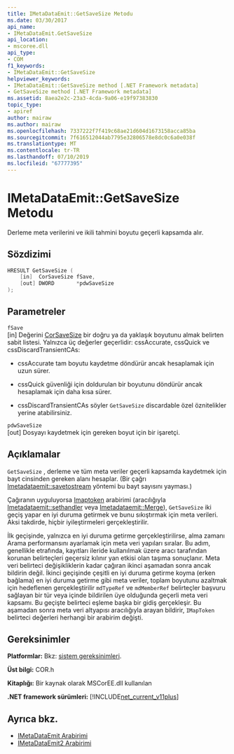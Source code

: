 ```yaml
---
title: IMetaDataEmit::GetSaveSize Metodu
ms.date: 03/30/2017
api_name:
- IMetaDataEmit.GetSaveSize
api_location:
- mscoree.dll
api_type:
- COM
f1_keywords:
- IMetaDataEmit::GetSaveSize
helpviewer_keywords:
- IMetaDataEmit::GetSaveSize method [.NET Framework metadata]
- GetSaveSize method [.NET Framework metadata]
ms.assetid: 8aea2e2c-23a3-4cda-9a06-e19f97383830
topic_type:
- apiref
author: mairaw
ms.author: mairaw
ms.openlocfilehash: 7337222f7f419c68ae21d604d1673158acca85ba
ms.sourcegitcommit: 7f616512044ab7795e32806578e8dc0c6a0e038f
ms.translationtype: MT
ms.contentlocale: tr-TR
ms.lasthandoff: 07/10/2019
ms.locfileid: "67777395"
---
```

# <a name="imetadataemitgetsavesize-method"></a>IMetaDataEmit::GetSaveSize Metodu
Derleme meta verilerini ve ikili tahmini boyutu geçerli kapsamda alır.  
  
## <a name="syntax"></a>Sözdizimi  
  
```cpp  
HRESULT GetSaveSize (  
    [in]  CorSaveSize fSave,  
    [out] DWORD       *pdwSaveSize  
);  
```  
  
## <a name="parameters"></a>Parametreler  
 `fSave`  
 [in] Değerini [CorSaveSize](../../../../docs/framework/unmanaged-api/metadata/corsavesize-enumeration.md) bir doğru ya da yaklaşık boyutunu almak belirten sabit listesi. Yalnızca üç değerler geçerlidir: cssAccurate, cssQuick ve cssDiscardTransientCAs:  
  
- cssAccurate tam boyutu kaydetme döndürür ancak hesaplamak için uzun sürer.  
  
- cssQuick güvenliği için doldurulan bir boyutunu döndürür ancak hesaplamak için daha kısa sürer.  
  
- cssDiscardTransientCAs söyler `GetSaveSize` discardable özel öznitelikler yerine atabilirsiniz.  
  
 `pdwSaveSize`  
 [out] Dosyayı kaydetmek için gereken boyut için bir işaretçi.  
  
## <a name="remarks"></a>Açıklamalar  
 `GetSaveSize` , derleme ve tüm meta veriler geçerli kapsamda kaydetmek için bayt cinsinden gereken alanı hesaplar. (Bir çağrı [Imetadataemit::savetostream](../../../../docs/framework/unmanaged-api/metadata/imetadataemit-savetostream-method.md) yöntemi bu bayt sayısını yayması.)  
  
 Çağıranın uyguluyorsa [Imaptoken](../../../../docs/framework/unmanaged-api/metadata/imaptoken-interface.md) arabirimi (aracılığıyla [Imetadataemit::sethandler](../../../../docs/framework/unmanaged-api/metadata/imetadataemit-sethandler-method.md) veya [Imetadataemit::Merge](../../../../docs/framework/unmanaged-api/metadata/imetadataemit-merge-method.md)), `GetSaveSize` iki geçiş yapar en iyi duruma getirmek ve bunu sıkıştırmak için meta verileri. Aksi takdirde, hiçbir iyileştirmeleri gerçekleştirilir.  
  
 İlk geçişinde, yalnızca en iyi duruma getirme gerçekleştirilirse, alma zamanı Arama performansını ayarlamak için meta veri yapıları sıralar. Bu adım, genellikle etrafında, kayıtları ileride kullanılmak üzere aracı tarafından korunan belirteçleri geçersiz kılınır yan etkisi olan taşıma sonuçlanır. Meta veri belirteci değişikliklerin kadar çağıran ikinci aşamadan sonra ancak bildirin değil. İkinci geçişinde çeşitli en iyi duruma getirme koyma (erken bağlama) en iyi duruma getirme gibi meta veriler, toplam boyutunu azaltmak için hedeflenen gerçekleştirilir `mdTypeRef` ve `mdMemberRef` belirteçler başvuru sağlayan bir tür veya içinde bildirilen üye olduğunda geçerli meta veri kapsamı. Bu geçişte belirteci eşleme başka bir gidiş gerçekleşir. Bu aşamadan sonra meta veri altyapısı aracılığıyla arayan bildirir, `IMapToken` belirteci değerleri herhangi bir arabirim değişti.  
  
## <a name="requirements"></a>Gereksinimler  
 **Platformlar:** Bkz: [sistem gereksinimleri](../../../../docs/framework/get-started/system-requirements.md).  
  
 **Üst bilgi:** COR.h  
  
 **Kitaplığı:** Bir kaynak olarak MSCorEE.dll kullanılan  
  
 **.NET framework sürümleri:** [!INCLUDE[net_current_v11plus](../../../../includes/net-current-v11plus-md.md)]  
  
## <a name="see-also"></a>Ayrıca bkz.

- [IMetaDataEmit Arabirimi](../../../../docs/framework/unmanaged-api/metadata/imetadataemit-interface.md)
- [IMetaDataEmit2 Arabirimi](../../../../docs/framework/unmanaged-api/metadata/imetadataemit2-interface.md)
